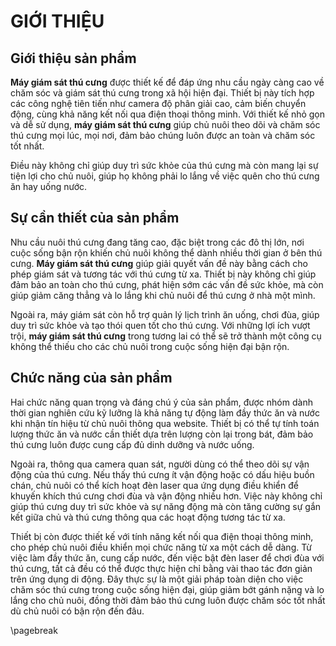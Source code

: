 
# GIỚI THIỆU

## Giới thiệu sản phẩm

**Máy giám sát thú cưng** được thiết kế để đáp ứng nhu cầu ngày càng cao về chăm sóc và giám sát thú cưng trong xã hội hiện đại. Thiết bị này tích hợp các công nghệ tiên tiến như camera độ phân giải cao, cảm biến chuyển động, cùng khả năng kết nối qua điện thoại thông minh. Với thiết kế nhỏ gọn và dễ sử dụng, **máy giám sát thú cưng** giúp chủ nuôi theo dõi và chăm sóc thú cưng mọi lúc, mọi nơi, đảm bảo chúng luôn được an toàn và chăm sóc tốt nhất. 

Điều này không chỉ giúp duy trì sức khỏe của thú cưng mà còn mang lại sự tiện lợi cho chủ nuôi, giúp họ không phải lo lắng về việc quên cho thú cưng ăn hay uống nước.

## Sự cần thiết của sản phẩm

Nhu cầu nuôi thú cưng đang tăng cao, đặc biệt trong các đô thị lớn, nơi cuộc sống bận rộn khiến chủ nuôi không thể dành nhiều thời gian ở bên thú cưng. **Máy giám sát thú cưng** giúp giải quyết vấn đề này bằng cách cho phép giám sát và tương tác với thú cưng từ xa. Thiết bị này không chỉ giúp đảm bảo an toàn cho thú cưng, phát hiện sớm các vấn đề sức khỏe, mà còn giúp giảm căng thẳng và lo lắng khi chủ nuôi để thú cưng ở nhà một mình. 

Ngoài ra, máy giám sát còn hỗ trợ quản lý lịch trình ăn uống, chơi đùa, giúp duy trì sức khỏe và tạo thói quen tốt cho thú cưng. Với những lợi ích vượt trội, **máy giám sát thú cưng** trong tương lai có thể sẽ trở thành một công cụ không thể thiếu cho các chủ nuôi trong cuộc sống hiện đại bận rộn.

## Chức năng của sản phẩm

Hai chức năng quan trọng và đáng chú ý của sản phẩm, được nhóm dành thời gian nghiên cứu kỹ lưỡng là khả năng tự động làm đầy thức ăn và nước khi nhận tín hiệu từ chủ nuôi thông qua website. Thiết bị có thể tự tính toán lượng thức ăn và nước cần thiết dựa trên lượng còn lại trong bát, đảm bảo thú cưng luôn được cung cấp đủ dinh dưỡng và nước uống.

Ngoài ra, thông qua camera quan sát, người dùng có thể theo dõi sự vận động của thú cưng. Nếu thấy thú cưng ít vận động hoặc có dấu hiệu buồn chán, chủ nuôi có thể kích hoạt đèn laser qua ứng dụng điều khiển để khuyến khích thú cưng chơi đùa và vận động nhiều hơn. Việc này không chỉ giúp thú cưng duy trì sức khỏe và sự năng động mà còn tăng cường sự gắn kết giữa chủ và thú cưng thông qua các hoạt động tương tác từ xa.

Thiết bị còn được thiết kế với tính năng kết nối qua điện thoại thông minh, cho phép chủ nuôi điều khiển mọi chức năng từ xa một cách dễ dàng. Từ việc làm đầy thức ăn, cung cấp nước, đến việc bật đèn laser để chơi đùa với thú cưng, tất cả đều có thể được thực hiện chỉ bằng vài thao tác đơn giản trên ứng dụng di động. Đây thực sự là một giải pháp toàn diện cho việc chăm sóc thú cưng trong cuộc sống hiện đại, giúp giảm bớt gánh nặng và lo lắng cho chủ nuôi, đồng thời đảm bảo thú cưng luôn được chăm sóc tốt nhất dù chủ nuôi có bận rộn đến đâu.

\pagebreak